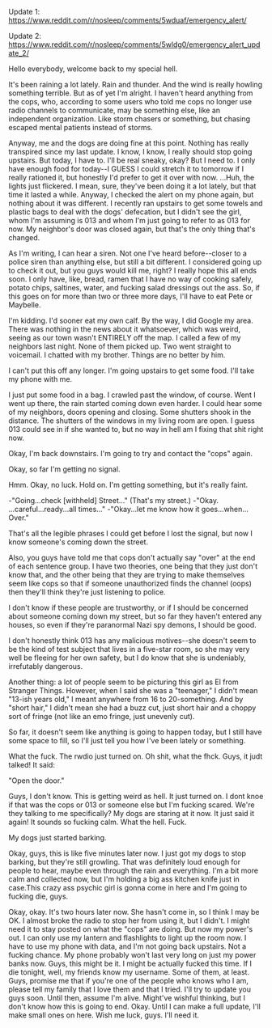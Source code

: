 Update 1: https://www.reddit.com/r/nosleep/comments/5wduaf/emergency_alert/

Update 2: https://www.reddit.com/r/nosleep/comments/5wldg0/emergency_alert_update_2/

Hello everybody, welcome back to my special hell.

It's been raining a lot lately. Rain and thunder. And the wind is really howling something terrible. But as of yet I'm alright. I haven't heard anything from the cops, who, according to some users who told me cops no longer use radio channels to communicate, may be something else, like an independent organization. Like storm chasers or something, but chasing escaped mental patients instead of storms.

Anyway, me and the dogs are doing fine at this point. Nothing has really transpired since my last update. I know, I know, I really should stop going upstairs. But today, I have to. I'll be real sneaky, okay? But I need to. I only have enough food for today--I GUESS I could stretch it to tomorrow if I really rationed it, but honestly I'd prefer to get it over with now. ...Huh, the lights just flickered. I mean, sure, they've been doing it a lot lately, but that time it lasted a while. Anyway, I checked the alert on my phone again, but nothing about it was different. I recently ran upstairs to get some towels and plastic bags to deal with the dogs' defecation, but I didn't see the girl, whom I'm assuming is 013 and whom I'm just going to refer to as 013 for now. My neighbor's door was closed again, but that's the only thing that's changed.

As I'm writing, I can hear a siren. Not one I've heard before--closer to a police siren than anything else, but still a bit different. I considered going up to check it out, but you guys would kill me, right? I really hope this all ends soon. I only have, like, bread, ramen that I have no way of cooking safely, potato chips, saltines, water, and fucking salad dressings out the ass. So, if this goes on for more than two or three more days, I'll have to eat Pete or Maybelle. 

I'm kidding. I'd sooner eat my own calf. By the way, I did Google my area. There was nothing in the news about it whatsoever, which was weird, seeing as our town wasn't ENTIRELY off the map. I called a few of my neighbors last night. None of them picked up. Two went straight to voicemail. I chatted with my brother. Things are no better by him.

I can't put this off any longer. I'm going upstairs to get some food. I'll take my phone with me.

I just put some food in a bag. I crawled past the window, of course. Went I went up there, the rain started coming down even harder. I could hear some of my neighbors, doors opening and closing. Some shutters shook in the distance. The shutters of the windows in my living room are open. I guess 013 could see in if she wanted to, but no way in hell am I fixing that shit right now.

Okay, I'm back downstairs. I'm going to try and contact the "cops" again.

Okay, so far I'm getting no signal.

Hmm. Okay, no luck. Hold on. I'm getting something, but it's really faint.

-"Going...check [withheld] Street..."
 (That's my street.)
-"Okay. ...careful...ready...all times..."
-"Okay...let me know how it goes...when... Over."

That's all the legible phrases I could get before I lost the signal, but now I know someone's coming down the street.

Also, you guys have told me that cops don't actually say "over" at the end of each sentence group. I have two theories, one being that they just don't know that, and the other being that they are trying to make themselves seem like cops so that if someone unauthorized finds the channel (oops) then they'll think they're just listening to police.

I don't know if these people are trustworthy, or if I should be concerned about someone coming down my street, but so far they haven't entered any houses, so even if they're paranormal Nazi spy demons, I should be good.

I don't honestly think 013 has any malicious motives--she doesn't seem to be the kind of test subject that lives in a five-star room, so she may very well be fleeing for her own safety, but I do know that she is undeniably, irrefutably dangerous.

Another thing: a lot of people seem to be picturing this girl as El from Stranger Things. However, when I said she was a "teenager," I didn't mean "13-ish years old," I meant anywhere from 16 to 20-something. And by "short hair," I didn't mean she had a buzz cut, just short hair and a choppy sort of fringe (not like an emo fringe, just unevenly cut).

So far, it doesn't seem like anything is going to happen today, but I still have some space to fill, so I'll just tell you how I've been lately or something.

What the fuck. The rwdio just turned on. Oh shit, what the fhck. Guys, it judt talked! It said:

"Open the door."

Guys, I don't know. This is getting weird as hell. It just turned on. I dont knoe if that was the cops or 013 or someone else but I'm fucking scared. We're they talking to me specifically? My dogs are staring at it now. It just said it again! It sounds so fucking calm. What the hell. Fuck.

My dogs just started barking.

Okay, guys, this is like five minutes later now. I just got my dogs to stop barking, but they're still growling. That was definitely loud enough for people to hear, maybe even through the rain and everything. I'm a bit more calm and collected now, but I'm holding a big ass kitchen knife just in case.This crazy ass psychic girl is gonna come in here and I'm going to fucking die, guys.

Okay, okay. It's two hours later now. She hasn't come in, so I think I may be OK. I almost broke the radio to stop her from using it, but I didn't. I might need it to stay posted on what the "cops" are doing. But now my power's out. I can only use my lantern and flashlights to light up the room now. I have to use my phone with data, and I'm not going back upstairs. Not a fucking chance. My phone probably won't last very long on just my power banks now. Guys, this might be it. I might be actually fucked this time. If I die tonight, well, my friends know my username. Some of them, at least. Guys, promise me that if you're one of the people who knows who I am, please tell my family that I love them and that I tried. I'll try to update you guys soon. Until then, assume I'm alive. Might've wishful thinking, but I don't know how this is going to end. Okay. Until I can make a full update, I'll make small ones on here. Wish me luck, guys. I'll need it.